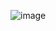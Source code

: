 ![image](https://github.com/ramdhivakar/3D-Portfolio/assets/45349885/79aa6da3-4f86-4598-859c-79be5a1e9cca)
